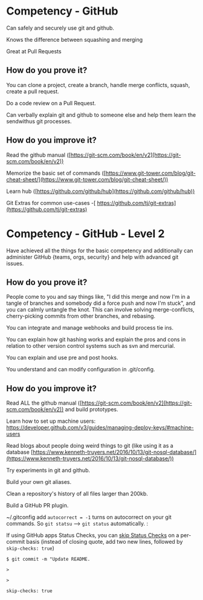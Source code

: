 # Competency - GitHub

Can safely and securely use git and github.

Knows the difference between squashing and merging

Great at Pull Requests

## How do you prove it?

You can clone a project, create a branch, handle merge conflicts, squash, create a pull request.

Do a code review on a Pull Request.

Can verbally explain git and github to someone else and help them learn the sendwithus git processes.

## How do you improve it?

Read the github manual ([https://git-scm.com/book/en/v2](https://git-scm.com/book/en/v2)) 

Memorize the basic set of commands ([https://www.git-tower.com/blog/git-cheat-sheet/](https://www.git-tower.com/blog/git-cheat-sheet/)) 

Learn hub ([https://github.com/github/hub](https://github.com/github/hub)) 

Git Extras for common use-cases -[ https://github.com/tj/git-extras](https://github.com/tj/git-extras)

# Competency - GitHub - Level 2

Have achieved all the things for the basic competency and additionally can administer GitHub {teams, orgs, security} and help with advanced git issues.

## How do you prove it?

People come to you and say things like, "I did this merge and now I'm in a tangle of branches and somebody did a force push and now I'm stuck", and you can calmly untangle the knot. This can involve solving merge-conflicts, cherry-picking commits from other branches, and rebasing.

You can integrate and manage webhooks and build process tie ins.  

You can explain how git hashing works and explain the pros and cons in relation to other version control systems such as svn and mercurial.

You can explain and use pre and post hooks.

You understand and can modify configuration in .git/config.

## How do you improve it?

Read ALL the github manual ([https://git-scm.com/book/en/v2](https://git-scm.com/book/en/v2)) and build prototypes.

Learn how to set up machine users: https://developer.github.com/v3/guides/managing-deploy-keys/#machine-users

Read blogs about people doing weird things to git (like using it as a database [https://www.kenneth-truyers.net/2016/10/13/git-nosql-database/](https://www.kenneth-truyers.net/2016/10/13/git-nosql-database/)) 

Try experiments in git and github.  

Build your own git aliases.

Clean a repository's history of all files larger than 200kb.

Build a GitHub PR plugin.

~/.gitconfig add `autocorrect = -1` turns on autocorrect on your git commands.  So `git statsu` --> `git status` automatically.  :

If using GitHub apps Status Checks, you can [skip Status Checks](https://help.github.com/articles/about-status-checks/#skipping-and-requesting-checks-for-individual-commits) on a per-commit basis (instead of closing quote, add two new lines, followed by `skip-checks: true`)
```
$ git commit -m "Update README.

>

>

skip-checks: true

```

